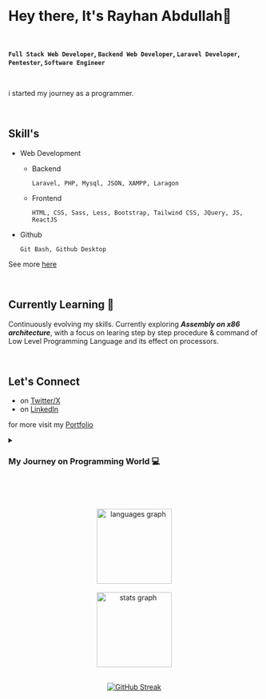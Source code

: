 <br>

# Hey there, It's Rayhan Abdullah👋
<br>

**`Full Stack Web Developer`, `Backend Web Developer`, `Laravel Developer`, `Pentester`, `Software Engineer`**

<br>

i started my journey as a programmer.

<br>

## Skill's 

- Web Development
  - Backend
    
     `Laravel, PHP, Mysql, JSON, XAMPP, Laragon`
  - Frontend
    
     `HTML, CSS, Sass, Less, Bootstrap, Tailwind CSS, JQuery, JS, ReactJS`
- Github
  
   `Git Bash, Github Desktop`
    
See more [here](https://abdullahal22.showwcase.com)

<br>

## Currently Learning 🌱

  Continuously evolving my skills. Currently exploring ***Assembly on x86 architecture***, with a focus on learing step by step procedure & command of Low Level Programming Language and its effect on processors.

<br>

## Let's Connect 

* on [Twitter/X](https://twitter.com/abdullahal_22)
* on [LinkedIn](https://linkedin.com/in/abdullahal22)

for more visit my [Portfolio](https://abdullahaldot22.github.io/portfolio)


<details>
  <summary><h3> My Journey on Programming World 💻 </h3></summary>
  <p>oen fireasldkjfowisef sodijfowesirfosd</p>
</details>

<br><br>

<div align="center">
    <img src="https://github-readme-stats.vercel.app/api/top-langs?username=abdullahaldot22&locale=en&hide_title=false&layout=compact&langs_count=5&theme=dracula&hide_border=false" height="150" alt="languages graph"  />
  <br><br>
  <img src="https://github-readme-stats.vercel.app/api?username=abdullahaldot22&hide_title=false&hide_rank=false&show_icons=true&include_all_commits=true&count_private=true&disable_animations=false&theme=dracula&locale=en&hide_border=false" height="150" alt="stats graph"  />
</div>
<br>
<div align="center">
  
[![GitHub Streak](https://streak-stats.demolab.com?user=abdullahaldot22&theme=discord-old-blurple&hide_border=true&border_radius=8&date_format=M%20j%5B%2C%20Y%5D&exclude_days=Fri%2CSat&card_width=850%&type=png&background=45%2C0E3321%2C203F64&hide_current_streak=true)](https://git.io/streak-stats)
</div>



